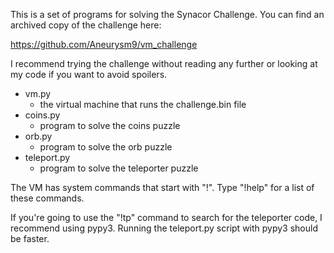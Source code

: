 This is a set of programs for solving the Synacor Challenge. You can
find an archived copy of the challenge here:

https://github.com/Aneurysm9/vm_challenge

I recommend trying the challenge without reading any further or
looking at my code if you want to avoid spoilers.

* vm.py
  - the virtual machine that runs the challenge.bin file
* coins.py
  - program to solve the coins puzzle
* orb.py
  - program to solve the orb puzzle
* teleport.py
  - program to solve the teleporter puzzle

The VM has system commands that start with "!". Type "!help" for a
list of these commands.

If you're going to use the "!tp" command to search for the teleporter
code, I recommend using pypy3. Running the teleport.py script with
pypy3 should be faster.
